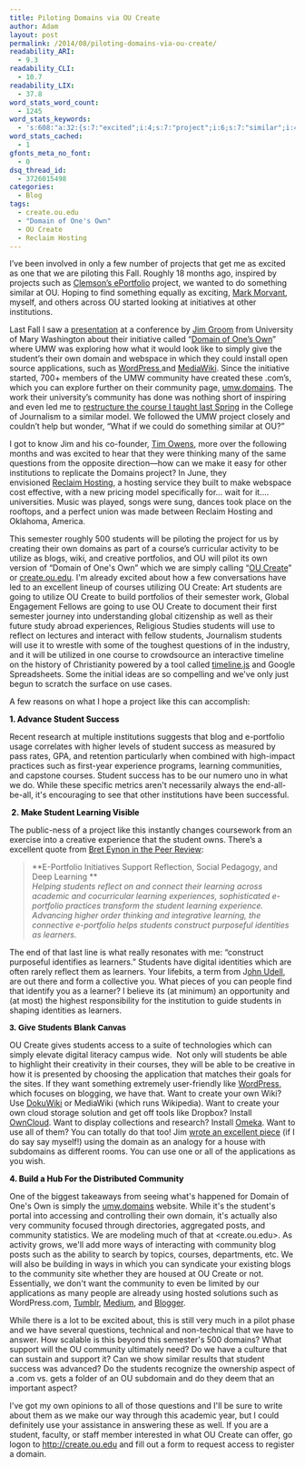```yaml
---
title: Piloting Domains via OU Create
author: Adam
layout: post
permalink: /2014/08/piloting-domains-via-ou-create/
readability_ARI:
  - 9.3
readability_CLI:
  - 10.7
readability_LIX:
  - 37.8
word_stats_word_count:
  - 1245
word_stats_keywords:
  - 's:608:"a:32:{s:7:"excited";i:4;s:7:"project";i:6;s:7:"similar";i:4;s:12:"institutions";i:4;s:6:"domain";i:7;s:4:"like";i:5;s:6:"simply";i:4;s:7:"student";i:9;s:7:"install";i:3;s:12:"applications";i:3;s:9:"wordpress";i:3;s:9:"community";i:10;s:7:"domains";i:5;s:6:"course";i:3;s:9:"questions";i:4;s:4:"make";i:4;s:7:"hosting";i:3;s:8:"semester";i:3;s:8:"students";i:13;s:8:"creative";i:3;s:6:"create";i:12;s:9:"excellent";i:3;s:7:"courses";i:4;s:7:"reflect";i:3;s:7:"success";i:4;s:9:"portfolio";i:4;s:10:"experience";i:3;s:8:"learning";i:7;s:7:"support";i:3;s:10:"identities";i:3;s:8:"learners";i:4;s:4:"want";i:6;}";'
word_stats_cached:
  - 1
gfonts_meta_no_font:
  - 0
dsq_thread_id:
  - 3726015498
categories:
  - Blog
tags:
  - create.ou.edu
  - "Domain of One's Own"
  - OU Create
  - Reclaim Hosting
---
```

I’ve been involved in only a few number of projects that get me as excited as one that we are piloting this Fall. Roughly 18 months ago, inspired by projects such as [Clemson’s ePortfolio][1] project, we wanted to do something similar at OU. Hoping to find something equally as exciting, [Mark Morvant][2], myself, and others across OU started looking at initiatives at other institutions.

Last Fall I saw a [presentation][3] at a conference by [Jim Groom][4] from University of Mary Washington about their initiative called “[Domain of One’s Own][5]” where UMW was exploring how what it would look like to simply give the student’s their own domain and webspace in which they could install open source applications, such as [WordPress ][6]and [MediaWiki][7]. Since the initiative started, 700+ members of the UMW community have created these .com’s, which you can explore further on their community page, [umw.domains][5]. The work their university’s community has done was nothing short of inspiring and even led me to [restructure the course I taught last Spring][8] in the College of Journalism to a similar model. We followed the UMW project closely and couldn’t help but wonder, &#8220;What if we could do something similar at OU?&#8221;

I got to know Jim and his co-founder, [Tim Owens][9], more over the following months and was excited to hear that they were thinking many of the same questions from the opposite direction—how can we make it easy for other institutions to replicate the Domains project? In June, they envisioned [Reclaim Hosting][10], a hosting service they built to make webspace cost effective, with a new pricing model specifically for… wait for it…. universities. Music was played, songs were sung, dances took place on the rooftops, and a perfect union was made between Reclaim Hosting and Oklahoma, America.

This semester roughly 500 students will be piloting the project for us by creating their own domains as part of a course’s curricular activity to be utilize as blogs, wiki, and creative portfolios, and OU will pilot its own version of &#8220;Domain of One's Own&#8221; which we are simply calling &#8220;[OU Create][11]&#8221; or [create.ou.edu][11]. I'm already excited about how a few conversations have led to an excellent lineup of courses utilizing OU Create: Art students are going to utilize OU Create to build portfolios of their semester work, Global Engagement Fellows are going to use OU Create to document their first semester journey into understanding global citizenship as well as their future study abroad experiences, Religious Studies students will use to reflect on lectures and interact with fellow students, Journalism students will use it to wrestle with some of the toughest questions of in the industry, and it will be utilized in one course to crowdsource an interactive timeline on the history of Christianity powered by a tool called [timeline.js][12] and Google Spreadsheets. Some the initial ideas are so compelling and we've only just begun to scratch the surface on use cases.

A few reasons on what I hope a project like this can accomplish:

<p style="color: #000000;">
  <strong>1. Advance Student Success</strong>
</p>

Recent research at multiple institutions suggests that blog and e-portfolio usage correlates with higher levels of student success as measured by pass rates, GPA, and retention particularly when combined with high-impact practices such as first-year experience programs, learning communities, and capstone courses. Student success has to be our numero uno in what we do. While these specific metrics aren't necessarily always the end-all-be-all, it's encouraging to see that other institutions have been successful.

<p style="color: #000000;">
  <strong> 2. Make Student Learning Visible</strong>
</p>

The public-ness of a project like this instantly changes coursework from an exercise into a creative experience that the student owns. There’s a excellent quote from [Bret Eynon in the Peer Review][13]:

> **E-Portfolio Initiatives Support Reflection, Social Pedagogy, and Deep Learning **  
> *Helping students reflect on and connect their learning across academic and cocurricular learning experiences, sophisticated e-portfolio practices transform the student learning experience. Advancing higher order thinking and integrative learning, the connective e-portfolio helps students construct purposeful identities as learners.*

The end of that last line is what really resonates with me: &#8220;construct purposeful identifies as learners.&#8221; Students have digital identities which are often rarely reflect them as learners. Your lifebits, a term from J[ohn Udell][14], are out there and form a collective you. What pieces of you can people find that identify you as a learner? I believe its (at minimum) an opportunity and (at most) the highest responsibility for the institution to guide students in shaping identities as learners.

<div>
  <span style="color: #000000;"><strong><span style="font-family: Arial, Helvetica, sans-serif;">3. Give Students Blank Canvas</span></strong></span>
</div>

OU Create gives students access to a suite of technologies which can simply elevate digital literacy campus wide.  Not only will students be able to highlight their creativity in their courses, they will be able to be creative in how it is presented by choosing the application that matches their goals for the sites. If they want something extremely user-friendly like [WordPress,][6] which focuses on blogging, we have that. Want to create your own Wiki? Use [DokuWiki][15] or MediaWiki (which runs Wikipedia). Want to create your own cloud storage solution and get off tools like Dropbox? Install [OwnCloud][16]. Want to display collections and research? Install [Omeka][17]. Want to use all of them? You can totally do that too! Jim [wrote an excellent piece][18] (if I do say say myself!) using the domain as an analogy for a house with subdomains as different rooms. You can use one or all of the applications as you wish.

<p style="color: #000000;">
  <strong>4. Build a Hub For the Distributed Community</strong>
</p>

One of the biggest takeaways from seeing what's happened for Domain of One's Own is simply the [umw.domains][5] website. While it's the student's portal into accessing and controlling their own domain, it's actually also very community focused through directories, aggregated posts, and community statistics. We are modeling much of that at <create.ou.edu>. As activity grows, we'll add more ways of interacting with community blog posts such as the ability to search by topics, courses, departments, etc. We will also be building in ways in which you can syndicate your existing blogs to the community site whether they are housed at OU Create or not. Essentially, we don't want the community to even be limited by our applications as many people are already using hosted solutions such as WordPress.com, [Tumblr][19], [Medium][20], and [Blogger][21].

While there is a lot to be excited about, this is still very much in a pilot phase and we have several questions, technical and non-technical that we have to answer. How scalable is this beyond this semester's 500 domains? What support will the OU community ultimately need? Do we have a culture that can sustain and support it? Can we show similar results that student success was advanced? Do the students recognize the ownership aspect of a .com vs. gets a folder of an OU subdomain and do they deem that an important aspect?

I've got my own opinions to all of those questions and I'll be sure to write about them as we make our way through this academic year, but I could definitely use your assistance in answering these as well. If you are a student, faculty, or staff member interested in what OU Create can offer, go logon to <http://create.ou.edu> and fill out a form to request access to register a domain.

 [1]: http://www.clemson.edu/academics/programs/eportfolio/
 [2]: http://twitter.com/markmorvant
 [3]: https://docs.google.com/presentation/d/1JuGRhe4w30He3-8EqUy_TjxZkrU1lPzu8K08P6Cyclo/edit
 [4]: http://jimgroom.com
 [5]: http://umw.domains
 [6]: http://wordpress.org
 [7]: http://www.mediawiki.org/wiki/MediaWiki
 [8]: http://adamcroom.com/2014/01/follow-along-with-my-students-work-this-semester/
 [9]: http://timmmmyboy.com
 [10]: http://reclaimhosting.com
 [11]: http://create.ou.edu
 [12]: http://timeline.knightlab.com
 [13]: http://www.aacu.org/peerreview/pr-wi14/Eynon.cfm
 [14]: http://blog.jonudell.net/2007/05/22/hosted-lifebits/
 [15]: http://dokuwiki.org
 [16]: http://owncloud.org
 [17]: http://omeka.org
 [18]: http://bavatuesdays.com/what-richard-scarry-has-to-teach-us-about-domains/
 [19]: http://tumblr.com
 [20]: http://medium.com
 [21]: http://blogger.com

